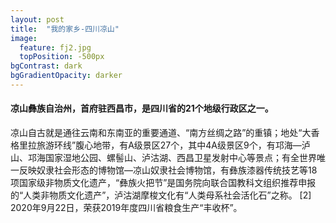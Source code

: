 ```yaml
---
layout: post
title:  "我的家乡-四川凉山"
image:
  feature: fj2.jpg
  topPosition: -500px
bgContrast: dark
bgGradientOpacity: darker
---
```

#### 凉山彝族自治州，首府驻西昌市，是四川省的21个地级行政区之一。  
凉山自古就是通往云南和东南亚的重要通道、“南方丝绸之路”的重镇；地处“大香格里拉旅游环线”腹心地带，有A级景区27个，其中4A级景区9个，有邛海—泸山、邛海国家湿地公园、螺髻山、泸沽湖、西昌卫星发射中心等景点；有全世界唯一反映奴隶社会形态的博物馆—凉山奴隶社会博物馆，有彝族漆器传统技艺等18项国家级非物质文化遗产，“彝族火把节”是国务院向联合国教科文组织推荐申报的“人类非物质文化遗产”，泸沽湖摩梭文化有“人类母系社会活化石”之称。 [2]  2020年9月22日，荣获2019年度四川省粮食生产“丰收杯”。

